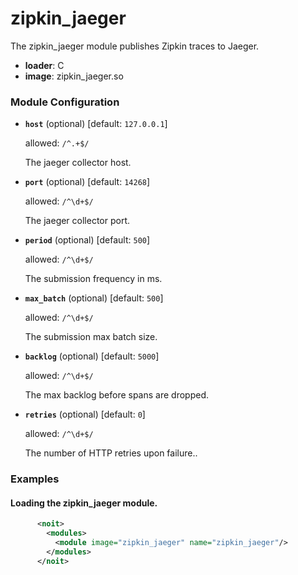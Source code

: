 

# zipkin_jaeger

The zipkin_jaeger module publishes Zipkin traces to Jaeger.


  * **loader**: C
  * **image**: zipkin_jaeger.so

### Module Configuration

    
 * **`host`** (optional)  [default: `127.0.0.1`]

   allowed: `/^.+$/`

   The jaeger collector host.

 * **`port`** (optional)  [default: `14268`]

   allowed: `/^\d+$/`

   The jaeger collector port.

 * **`period`** (optional)  [default: `500`]

   allowed: `/^\d+$/`

   The submission frequency in ms.

 * **`max_batch`** (optional)  [default: `500`]

   allowed: `/^\d+$/`

   The submission max batch size.

 * **`backlog`** (optional)  [default: `5000`]

   allowed: `/^\d+$/`

   The max backlog before spans are dropped.

 * **`retries`** (optional)  [default: `0`]

   allowed: `/^\d+$/`

   The number of HTTP retries upon failure..

### Examples

#### Loading the zipkin_jaeger module.

```xml
      <noit>
        <modules>
          <module image="zipkin_jaeger" name="zipkin_jaeger"/>
        </modules>
      </noit>
    
```

